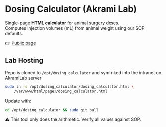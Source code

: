 # Dosing Calculator (Akrami Lab)

Single-page **HTML calculator** for animal surgery doses.  
Computes injection volumes (mL) from animal weight using our SOP defaults.

👉 [Public page](https://dosing.lim.bio/)

## Lab Hosting

Repo is cloned to `/opt/dosing_calculator` and symlinked into the intranet on AkramiLab server

```bash
sudo ln -s /opt/dosing_calculator/dosing_calculator.html \
    /var/www/html/pages/dosing_calculator.html
```

Update with:

```bash
cd /opt/dosing_calculator && sudo git pull
```

⚠️ This tool only does the arithmetic. Verify all values against SOP.

